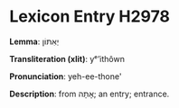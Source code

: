 # Lexicon Entry H2978

**Lemma**: יְאִתוֹן

**Transliteration (xlit)**: yᵉʼithôwn

**Pronunciation**: yeh-ee-thone'

**Description**:
from אָתָה; an entry; entrance.
